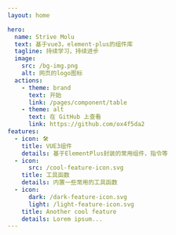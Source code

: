 ```yaml
---
layout: home

hero:
  name: Strive Molu
  text: 基于vue3，element-plus的组件库
  tagline: 持续学习，持续进步
  image:
    src: /bg-img.png
    alt: 网页的logo图标
  actions:
    - theme: brand
      text: 开始
      link: /pages/component/table
    - theme: alt
      text: 在 GitHub 上查看
      link: https://github.com/ox4f5da2
features:
  - icon: 🛠️
    title: VUE3组件
    details: 基于ElementPlus封装的常用组件，指令等
  - icon:
      src: /cool-feature-icon.svg
    title: 工具函数
    details: 内置一些常用的工具函数
  - icon:
      dark: /dark-feature-icon.svg
      light: /light-feature-icon.svg
    title: Another cool feature
    details: Lorem ipsum...
---
```

